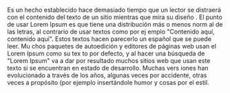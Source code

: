 
Es un hecho establecido hace demasiado tiempo que un lector se distraerá con el contenido del texto de un sitio mientras que mira su diseño
. El punto de usar Lorem Ipsum es que tiene una distribución más o menos norm       al de las letras, al contrario de usar textos como por ej
emplo "Contenido aquí, contenido aquí". Estos textos hacen parecerlo un español que se puede leer. Mu
chos paquetes de autoedición y editores de páginas web usan el Lorem Ipsum como su tex
to por defecto, y al hacer una búsqueda de "Lorem Ipsum" va a dar por resultado muchos sitios web que usan este texto si se 
encuentran en estado de desarrollo. Muchas vers
iones han evolucionado a través de los años, algunas veces por accidente, otras veces a
 propósito (por ejemplo insertándole humor y cosas por el estil.  

